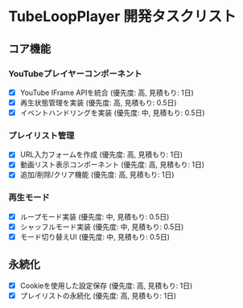 # TubeLoopPlayer 開発タスクリスト

## コア機能

### YouTubeプレイヤーコンポーネント

- [x] YouTube IFrame APIを統合 (優先度: 高, 見積もり: 1日)
- [x] 再生状態管理を実装 (優先度: 高, 見積もり: 0.5日)
- [x] イベントハンドリングを実装 (優先度: 中, 見積もり: 0.5日)

### プレイリスト管理

- [x] URL入力フォームを作成 (優先度: 高, 見積もり: 1日)
- [x] 動画リスト表示コンポーネント (優先度: 高, 見積もり: 1日)
- [x] 追加/削除/クリア機能 (優先度: 高, 見積もり: 1日)

### 再生モード

- [x] ループモード実装 (優先度: 中, 見積もり: 0.5日)
- [x] シャッフルモード実装 (優先度: 中, 見積もり: 0.5日)
- [x] モード切り替えUI (優先度: 中, 見積もり: 0.5日)

## 永続化

- [x] Cookieを使用した設定保存 (優先度: 高, 見積もり: 1日)
- [x] プレイリストの永続化 (優先度: 高, 見積もり: 1日)
